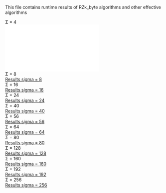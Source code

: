 This file contains runtime results of RZk_byte algorithms and other effective algorithms


Σ = 4  
![Results sigma = 4](23-01/auto_4.md)  
Σ = 8  
[Results sigma = 8](23-01/auto_8.md)  
Σ = 16  
[Results sigma = 16](23-01/auto_16.md)  
Σ = 24  
[Results sigma = 24](23-01/auto_24.md)  
Σ = 40  
[Results sigma = 40](23-01/auto_40.md)  
Σ = 56  
[Results sigma = 56](23-01/auto_56.md)  
Σ = 64  
[Results sigma = 64](23-01/auto_64.md)  
Σ = 80  
[Results sigma = 80](23-01/auto_80.md)  
Σ = 128  
[Results sigma = 128](23-01/auto_128.md)  
Σ = 160  
[Results sigma = 160](23-01/auto_160.md)  
Σ = 192  
[Results sigma = 192](23-01/auto_192.md)  
Σ = 256  
[Results sigma = 256](23-01/auto_256.md)  
  
